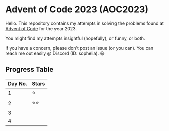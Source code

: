 # Advent of Code 2023 (AOC2023)

Hello. This repository contains my attempts in solving the problems found at [Advent of Code](https://adventofcode.com) for the year 2023.

You might find my attempts insightful (hopefully), or funny, or both.

If you have a concern, please don't post an issue (or you can). You can reach me out easily @ Discord (ID: sophelia). 😃

## Progress Table
| **Day No.** | Stars |
|-------------|-------|
| 1           | ⭐     |
| 2           | ⭐⭐   |
| 3           |       |
| 4           |       |
